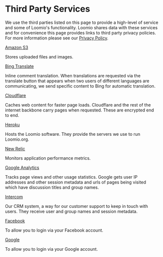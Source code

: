 # Third Party Services

We use the third parties listed on this page to provide a high-level of service and some of Loomio's functionality. Loomio shares data with these services and for convenience this page provides links to third party privacy policies. For more information please see our [Privacy Policy](https://loomio.gitbooks.io/manual/content/en/privacy_policy.html).

[Amazon S3](http://www.amazon.com/gp/help/customer/display.html?nodeId=468496)

Stores uploaded files and images.

[Bing Translate](http://www.microsoft.com/privacystatement/en-gb/bing/default.aspx)

Inline comment translation. When translations are requested via the translate button that appears when two users of different languages are communicating, we send specific content to Bing for automatic translation.

[Cloudflare](http://www.cloudflare.com/security-policy)

Caches web content for faster page loads. Cloudflare and the rest of the internet backbone carry pages when requested. These are encrypted end to end.

[Heroku](https://www.heroku.com/policy/privacy)

Hosts the Loomio software. They provide the servers we use to run Loomio.org.

[New Relic](http://newrelic.com/privacy)

Monitors application performance metrics.

[Google Analytics](http://www.google.com/intl/en/policies/)

Tracks page views and other usage statistics. Google gets user IP addresses and other session metadata and urls of pages being visited which have discussion titles and group names.

[Intercom](http://docs.intercom.io/privacy)

Our CRM system, a way for our customer support to keep in touch with users. They receive user and group names and session metadata.

[Facebook](https://www.facebook.com/about/privacy/)

To allow you to login via your Facebook account.

[Google](http://www.google.com/policies/privacy/)

To allow you to login via your Google account. 
